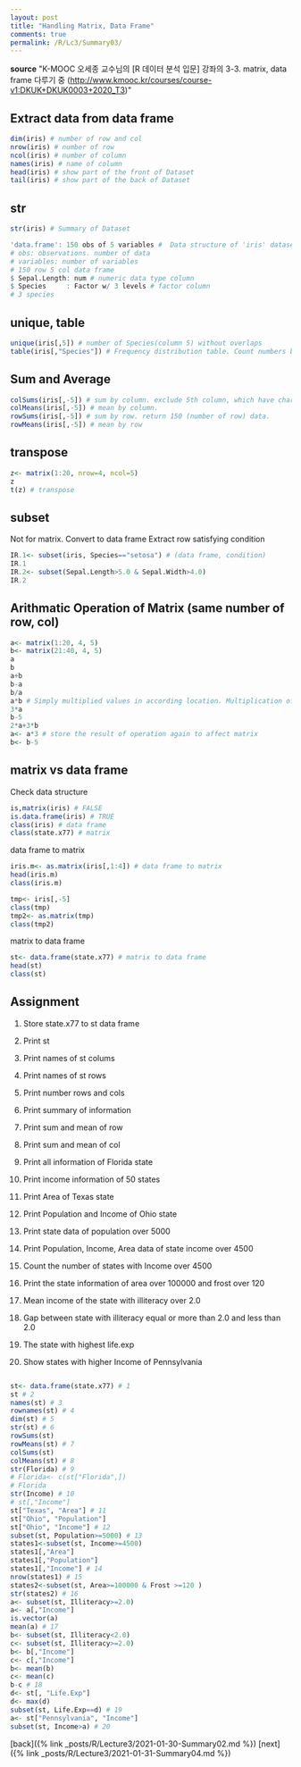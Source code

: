 ```yaml
---
layout: post
title: "Handling Matrix, Data Frame"
comments: true
permalink: /R/Lc3/Summary03/
---
```

**source**
"K-MOOC 오세종 교수님의 [R 데이터 분석 입문] 강좌의 3-3. matrix, data frame 다루기 중 (http://www.kmooc.kr/courses/course-v1:DKUK+DKUK0003+2020_T3)"

## Extract data from data frame

```r
dim(iris) # number of row and col
nrow(iris) # number of row
ncol(iris) # number of column
names(iris) # name of column
head(iris) # show part of the front of Dataset
tail(iris) # show part of the back of Dataset
```

## str

```r
str(iris) # Summary of Dataset

'data.frame': 150 obs of 5 variables #  Data structure of 'iris' dataset 
# obs: observations. number of data 
# variables: number of variables
# 150 row 5 col data frame
$ Sepal.Length: num # numeric data type column
$ Species     : Factor w/ 3 levels # factor column
# 3 species
```

## unique, table

```r
unique(iris[,5]) # number of Species(column 5) without overlaps
table(iris[,"Species"]) # Frequency distribution table. Count numbers by species
```


## Sum and Average

```r
colSums(iris[,-5]) # sum by column. exclude 5th column, which have character data
colMeans(iris[,-5]) # mean by column. 
rowSums(iris[,-5]) # sum by row. return 150 (number of row) data. 
rowMeans(iris[,-5]) # mean by row
```

## transpose

```r
z<- matrix(1:20, nrow=4, ncol=5)
z
t(z) # transpose
```

## subset

Not for matrix. Convert to data frame
Extract row satisfying condition
```r
IR.1<- subset(iris, Species=="setosa") # (data frame, condition)
IR.1
IR.2<- subset(Sepal.Length>5.0 & Sepal.Width>4.0)
IR.2
```
## Arithmatic Operation of Matrix (same number of row, col)

```r
a<- matrix(1:20, 4, 5)
b<- matrix(21:40, 4, 5)
a
b
a+b
b-a
b/a
a*b # Simply multiplied values in according location. Multiplication of matrix use %*%   
3*a
b-5
2*a+3*b
a<- a*3 # store the result of operation again to affect matrix
b<- b-5
```

## matrix vs data frame

Check data structure

```r
is,matrix(iris) # FALSE
is.data.frame(iris) # TRUE
class(iris) # data frame
class(state.x77) # matrix
```

data frame to matrix

```r
iris.m<- as.matrix(iris[,1:4]) # data frame to matrix
head(iris.m)
class(iris.m)

tmp<- iris[,-5]
class(tmp)
tmp2<- as.matrix(tmp)
class(tmp2)

```

matrix to data frame

```r
st<- data.frame(state.x77) # matrix to data frame
head(st)
class(st)
```

## Assignment

1. Store state.x77 to st data frame

2. Print st

3. Print names of st colums

4. Print names of st rows

5. Print number rows and cols

6. Print summary of information

7. Print sum and mean of row

8. Print sum and mean of col

9. Print all information of Florida state

10. Print income information of 50 states

11. Print Area of Texas state

12. Print Population and Income of Ohio state

13. Print state data of population over 5000

14. Print Population, Income, Area data of state income over 4500

15. Count the number of states with Income over 4500

16. Print the state information of area over 100000 and frost over 120

17. Mean income of the state with illiteracy over 2.0

18. Gap between state with illiteracy equal or more than 2.0 and less than 2.0

19. The state with highest life.exp

20. Show states with higher Income of Pennsylvania
 
```r

st<- data.frame(state.x77) # 1
st # 2
names(st) # 3
rownames(st) # 4
dim(st) # 5
str(st) # 6
rowSums(st) 
rowMeans(st) # 7
colSums(st)
colMeans(st) # 8
str(Florida) # 9
# Florida<- c(st["Florida",])
# Florida
str(Income) # 10
# st[,"Income"]
st["Texas", "Area"] # 11
st["Ohio", "Population"]
st["Ohio", "Income"] # 12
subset(st, Population>=5000) # 13
states1<-subset(st, Income>=4500) 
states1[,"Area"]
states1[,"Population"]
states1[,"Income"] # 14
nrow(states1) # 15
states2<-subset(st, Area>=100000 & Frost >=120 )
str(states2) # 16
a<- subset(st, Illiteracy>=2.0)
a<- a[,"Income"]
is.vector(a)
mean(a) # 17
b<- subset(st, Illiteracy<2.0)
c<- subset(st, Illiteracy>=2.0)
b<- b[,"Income"]
c<- c[,"Income"]
b<- mean(b)
c<- mean(c)
b-c # 18
d<- st[, "Life.Exp"]
d<- max(d)
subset(st, Life.Exp==d) # 19
a<- st["Pennsylvania", "Income"]
subset(st, Income>a) # 20
```


[back]({% link _posts/R/Lecture3/2021-01-30-Summary02.md %})
[next]({% link _posts/R/Lecture3/2021-01-31-Summary04.md %})


